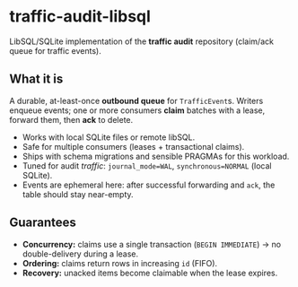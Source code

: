 # traffic-audit-libsql

LibSQL/SQLite implementation of the **traffic audit** repository (claim/ack queue for traffic events).

## What it is

A durable, at-least-once **outbound queue** for `TrafficEvent`s. Writers enqueue events; one or more consumers **claim** batches with a lease, forward them, then **ack** to delete.

* Works with local SQLite files or remote libSQL.
* Safe for multiple consumers (leases + transactional claims).
* Ships with schema migrations and sensible PRAGMAs for this workload.
* Tuned for audit *traffic*: `journal_mode=WAL`, `synchronous=NORMAL` (local SQLite).
* Events are ephemeral here: after successful forwarding and `ack`, the table should stay near-empty.

## Guarantees

* **Concurrency:** claims use a single transaction (`BEGIN IMMEDIATE`) → no double-delivery during a lease.
* **Ordering:** claims return rows in increasing `id` (FIFO).
* **Recovery:** unacked items become claimable when the lease expires.
